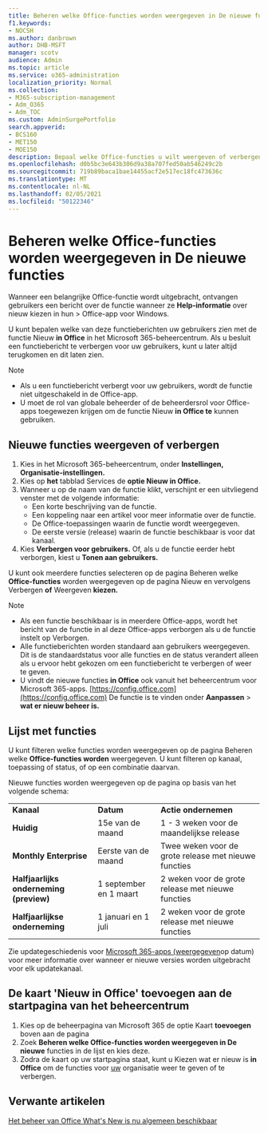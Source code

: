 ```yaml
---
title: Beheren welke Office-functies worden weergegeven in De nieuwe functies
f1.keywords:
- NOCSH
ms.author: danbrown
author: DHB-MSFT
manager: scotv
audience: Admin
ms.topic: article
ms.service: o365-administration
localization_priority: Normal
ms.collection:
- M365-subscription-management
- Adm_O365
- Adm_TOC
ms.custom: AdminSurgePortfolio
search.appverid:
- BCS160
- MET150
- MOE150
description: Bepaal welke Office-functies u wilt weergeven of verbergen wanneer een gebruiker Help > Wat is er nieuw in de Office-app voor Windows met de functie 'Nieuw in Office' in het Microsoft 365-beheercentrum.
ms.openlocfilehash: d0b5bc3e643b306d9a38a707fed50ab546249c2b
ms.sourcegitcommit: 719b89baca1bae14455acf2e517ec18fc473636c
ms.translationtype: MT
ms.contentlocale: nl-NL
ms.lasthandoff: 02/05/2021
ms.locfileid: "50122346"
---
```

# <a name="manage-which-office-features-appear-in-whats-new"></a>Beheren welke Office-functies worden weergegeven in De nieuwe functies

Wanneer een belangrijke Office-functie wordt uitgebracht, ontvangen gebruikers een bericht over de functie wanneer ze **Help-informatie** over nieuw kiezen in hun  >   Office-app voor Windows.

U kunt bepalen welke van deze functieberichten uw gebruikers zien met de functie Nieuw **in Office** in het Microsoft 365-beheercentrum. Als u besluit een functiebericht te verbergen voor uw gebruikers, kunt u later altijd terugkomen en dit laten zien.

> [!NOTE]
> - Als u een functiebericht verbergt voor uw gebruikers, wordt de functie niet uitgeschakeld in de Office-app.
> - U moet de rol van globale beheerder of de beheerdersrol voor Office-apps toegewezen krijgen om de functie Nieuw **in Office te** kunnen gebruiken.

## <a name="show-or-hide-new-features"></a>Nieuwe functies weergeven of verbergen 

1. Kies in het Microsoft 365-beheercentrum, onder **Instellingen,** **Organisatie-instellingen.**
2. Kies op **het** tabblad Services de **optie Nieuw in Office.**
3. Wanneer u op de naam van de functie klikt, verschijnt er een uitvliegend venster met de volgende informatie:
     - Een korte beschrijving van de functie.
     - Een koppeling naar een artikel voor meer informatie over de functie.
     - De Office-toepassingen waarin de functie wordt weergegeven.
     - De eerste versie (release) waarin de functie beschikbaar is voor dat kanaal.
4. Kies **Verbergen voor gebruikers.** Of, als u de functie eerder hebt verborgen, kiest u **Tonen aan gebruikers.**

U kunt ook meerdere functies selecteren op de pagina Beheren welke **Office-functies** worden weergegeven op de pagina Nieuw en vervolgens Verbergen **of** Weergeven **kiezen.**

> [!NOTE]
> - Als een functie beschikbaar is in meerdere  Office-apps, wordt het bericht van de functie in al deze Office-apps verborgen als u de functie instelt op Verborgen.
> - Alle functieberichten worden standaard aan gebruikers weergegeven. Dit is de standaardstatus voor alle functies en de status verandert alleen als u ervoor hebt gekozen om een functiebericht te verbergen of weer te geven.
> - U vindt de nieuwe functies **in Office** ook vanuit het beheercentrum voor Microsoft 365-apps. [https://config.office.com](https://config.office.com) De functie is te vinden onder **Aanpassen**  >  **wat er nieuw beheer is.**

## <a name="list-of-features"></a>Lijst met functies

U kunt filteren welke functies worden weergegeven op de pagina Beheren welke **Office-functies worden** weergegeven. U kunt filteren op kanaal, toepassing of status, of op een combinatie daarvan.

Nieuwe functies worden weergegeven op de pagina op basis van het volgende schema:

||||
|:-----|:-----|:-----|
|**Kanaal** <br/> |**Datum** <br/> |**Actie ondernemen** <br/> |
|**Huidig** <br/> |15e van de maand  <br/> |1 - 3 weken voor de maandelijkse release <br/> |
|**Monthly Enterprise** <br/> |Eerste van de maand  <br/> |Twee weken voor de grote release met nieuwe functies |
|**Halfjaarlijks onderneming (preview)** <br/> |1 september en 1 maart <br/> | 2 weken voor de grote release met nieuwe functies|
|**Halfjaarlijkse onderneming** <br/> |1 januari en 1 juli <br/> | 2 weken voor de grote release met nieuwe functies<br/> |

Zie updategeschiedenis voor [Microsoft 365-apps (weergegeven](https://docs.microsoft.com/officeupdates/update-history-microsoft365-apps-by-date)op datum) voor meer informatie over wanneer er nieuwe versies worden uitgebracht voor elk updatekanaal.

## <a name="add-the-whats-new-in-office-card-to-the-admin-center-home-page"></a>De kaart 'Nieuw in Office' toevoegen aan de startpagina van het beheercentrum

1. Kies op de beheerpagina van Microsoft 365 de optie Kaart **toevoegen** boven aan de pagina
2. Zoek **Beheren welke Office-functies worden weergegeven in De nieuwe** functies in de lijst en kies deze.
3. Zodra de kaart op uw startpagina staat, kunt u Kiezen wat er nieuw is **in Office** om de functies voor [uw](#show-or-hide-new-features) organisatie weer te geven of te verbergen.


## <a name="related-articles"></a>Verwante artikelen

[Het beheer van Office What's New is nu algemeen beschikbaar](https://techcommunity.microsoft.com/t5/microsoft-365-blog/office-what-s-new-management-is-now-generally-available/ba-p/1179954)